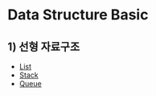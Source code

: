 # Data Structure Basic
## 1) 선형 자료구조 
- [List](./doc/1-1-list.md)
- [Stack](./doc/1-2-stack.md)
- [Queue](./doc/1-3-queue.md)